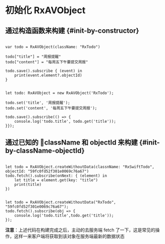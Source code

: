 # 初始化 RxAVObject

## <a name="init-by-constructor"></a> 通过构造函数来构建  {#init-by-constructor} 

<pre><code class="swift">
var todo = RxAVObject(className: "RxTodo")

todo["title"] = "周报提醒"
todo["content"] = "每周五下午要提交周报"

todo.save().subscribe { (event) in
    print(event.element?.objectId)
}
</code></pre>

<pre><code class="js">
let todo: RxAVObject = new RxAVObject('RxTodo');

todo.set('title', '周报提醒');
todo.set('content', '每周五下午要提交周报');

todo.save().subscribe(() => {
    console.log('todo.title', todo.get('title'));
}});
</code></pre>

## <a name="init-by-className-objectId"></a> 通过已知的 className 和 objectId 来构建  {#init-by-className-objectId} 

<pre><code class="swift">
let todo = RxAVObject.createWithoutData(classnName: "RxSwiftTodo", objectId: "59fc0fd52f301e0069c76a67")
todo.fetch().subscribe(onNext: { (element) in
    let title = element.get(key: "title")
    print(title)
})
</code></pre>

<pre><code class="js">
let todo = RxAVObject.createWithoutData("RxTodo", "59fc0fd52f301e0069c76a67");
todo.fetch().subscribe(obj => {
    console.log('todo.title',todo.get('title'));
});
</code></pre>

**注意**：上述代码在构建完成之后，主动的去服务端 fetch 了一下，这是常见的操作，这样一来客户端将获取到该对象在服务端最新的数据状态




